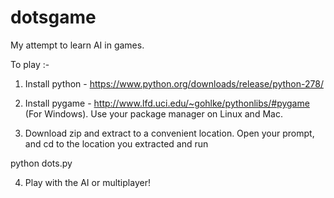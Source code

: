 dotsgame
========

My attempt to learn AI in games.

To play :-

1) Install python - https://www.python.org/downloads/release/python-278/

2) Install pygame - http://www.lfd.uci.edu/~gohlke/pythonlibs/#pygame (For Windows). Use your package manager on Linux and Mac.

3) Download zip and extract to a convenient location. Open your prompt, and cd to the location you extracted and run

python dots.py

4) Play with the AI or multiplayer!
